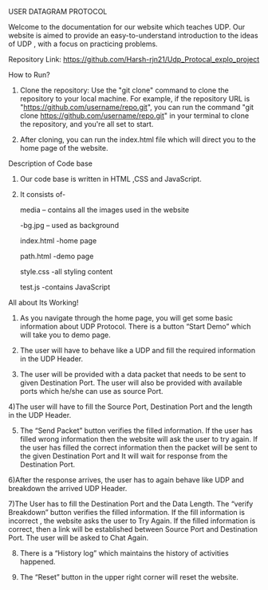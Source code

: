 USER DATAGRAM PROTOCOL

Welcome to the documentation for our website which teaches UDP. Our website is aimed to provide an easy-to-understand introduction to the ideas of UDP , with a focus on practicing problems.


Repository Link:
https://github.com/Harsh-rjn21/Udp_Protocal_explo_project


How to Run?

1) Clone the repository: Use the "git clone" command to clone the repository to your local machine. For example, if the repository URL is "https://github.com/username/repo.git", you can run the command "git clone https://github.com/username/repo.git" in your terminal to clone the repository, and you're all set to start.

2) After cloning, you can run the index.html file which will direct you to the home page of the website.



Description of Code base

1) Our code base is written in HTML ,CSS and JavaScript.

2) It consists of-

    media – contains all the images used in the website

	-bg.jpg – used as background

    index.html -home page

    path.html -demo page

    style.css -all styling content

    test.js -contains JavaScript 



All about Its Working!

1) As you navigate through the home page, you will get some basic information about UDP Protocol. There is a button “Start Demo” which will take you to demo page.

2) The user will have to behave like a UDP and fill the required information in the UDP Header. 

3) The user will be provided with a data packet that needs to be sent to given Destination Port. The user will also be provided with available ports which he/she can use as source Port.

4)The user will have to fill the Source Port, Destination Port and the length in the UDP Header.

5) The “Send Packet” button verifies the filled information. If the user has filled wrong information then the website will ask the user to try again. If the user has filled the correct information then  the packet will be sent to the given Destination Port and It will wait for response from the Destination Port.

6)After the response arrives, the user has to again behave like UDP and breakdown the arrived UDP Header.

7)The User has to fill the Destination Port and the Data Length. The “verify Breakdown” button verifies the filled information. If the fill information is incorrect , the website asks the user to Try Again. If the filled information is correct, then a link will be established between Source Port and Destination Port. The user will be asked to Chat Again.

8) There is a “History log” which maintains the history of activities happened.

9) The “Reset” button in the upper right corner will reset the website.





